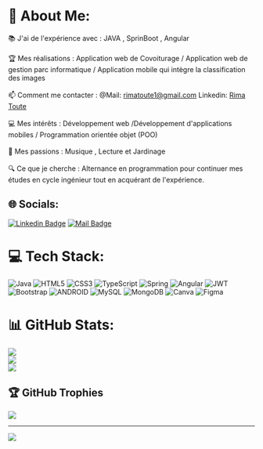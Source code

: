 # 💫 About Me:
📚 J'ai de l'expérience avec : JAVA , SprinBoot , Angular<br><br>🏆 Mes réalisations : Application web de Covoiturage / Application web de gestion parc informatique / Application mobile qui intègre la classification des images<br><br>📫 Comment me contacter : @Mail: rimatoute1@gmail.com    Linkedin: [Rima Toute](https://www.linkedin.com/in/rima-toute-926572201) <br><br>💻 Mes intérêts : Développement web /Développement d'applications mobiles / Programmation orientée objet (POO)<br><br>🎨 Mes passions : Musique , Lecture et Jardinage<br><br>🔍 Ce que je cherche : Alternance en programmation pour continuer mes études en cycle ingénieur tout en acquérant de l'expérience.


## 🌐 Socials:
[![Linkedin Badge](https://img.shields.io/badge/-RimaToute-0e76a8?style=flat&labelColor=0e76a8&logo=linkedin&logoColor=white)](https://www.linkedin.com/in/rima-toute-926572201/)
[![Mail Badge](https://img.shields.io/badge/-RimaToute-c0392b?style=flat&labelColor=c0392b&logo=gmail&logoColor=white)](mailto:rimatoute1@gmail.com)

# 💻 Tech Stack:
![Java](https://img.shields.io/badge/java-%23ED8B00.svg?style=for-the-badge&logo=java&logoColor=white) ![HTML5](https://img.shields.io/badge/html5-%23E34F26.svg?style=for-the-badge&logo=html5&logoColor=white) ![CSS3](https://img.shields.io/badge/css3-%231572B6.svg?style=for-the-badge&logo=css3&logoColor=white) ![TypeScript](https://img.shields.io/badge/typescript-%23007ACC.svg?style=for-the-badge&logo=typescript&logoColor=white) ![Spring](https://img.shields.io/badge/spring-%236DB33F.svg?style=for-the-badge&logo=spring&logoColor=white) ![Angular](https://img.shields.io/badge/angular-%23DD0031.svg?style=for-the-badge&logo=angular&logoColor=white) ![JWT](https://img.shields.io/badge/JWT-black?style=for-the-badge&logo=JSON%20web%20tokens) ![Bootstrap](https://img.shields.io/badge/bootstrap-%23563D7C.svg?style=for-the-badge&logo=bootstrap&logoColor=white) ![ANDROID](https://img.shields.io/badge/android-%2320232a.svg?style=for-the-badge&logo=android&logoColor=%a4c639) ![MySQL](https://img.shields.io/badge/mysql-%2300f.svg?style=for-the-badge&logo=mysql&logoColor=white) ![MongoDB](https://img.shields.io/badge/MongoDB-%234ea94b.svg?style=for-the-badge&logo=mongodb&logoColor=white) ![Canva](https://img.shields.io/badge/Canva-%2300C4CC.svg?style=for-the-badge&logo=Canva&logoColor=white) 	![Figma](https://img.shields.io/badge/figma-%23F24E1E.svg?style=for-the-badge&logo=figma&logoColor=white)
# 📊 GitHub Stats:
![](https://github-readme-stats.vercel.app/api?username=Touterima&theme=merko&hide_border=false&include_all_commits=true&count_private=true)<br/>
![](https://github-readme-streak-stats.herokuapp.com/?user=Touterima&theme=merko&hide_border=false)<br/>
![](https://github-readme-stats.vercel.app/api/top-langs/?username=Touterima&theme=merko&hide_border=false&include_all_commits=true&count_private=true&layout=compact)

## 🏆 GitHub Trophies
![](https://github-profile-trophy.vercel.app/?username=Touterima&theme=nord&no-frame=false&no-bg=false&margin-w=4)

---
[![](https://visitcount.itsvg.in/api?id=Touterima&icon=7&color=0)](https://visitcount.itsvg.in)

<!-- Proudly created with GPRM ( https://gprm.itsvg.in ) -->
